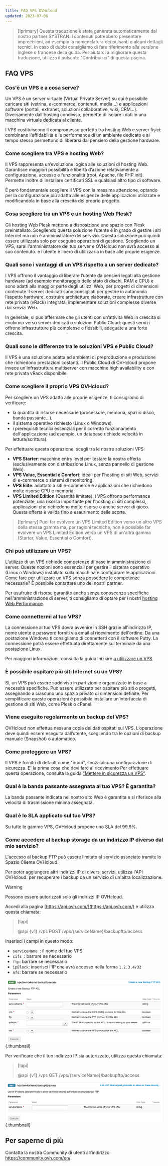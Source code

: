 ```yaml
---
title: FAQ VPS OVHcloud
updated: 2023-07-06
---
```


> [!primary]
> Questa traduzione è stata generata automaticamente dal nostro partner SYSTRAN. I contenuti potrebbero presentare imprecisioni, ad esempio la nomenclatura dei pulsanti o alcuni dettagli tecnici. In caso di dubbi consigliamo di fare riferimento alla versione inglese o francese della guida. Per aiutarci a migliorare questa traduzione, utilizza il pulsante "Contribuisci" di questa pagina.
>

## FAQ VPS

### Cos'è un VPS e a cosa serve?

Un VPS è un server virtuale (Virtual Private Server) su cui è possibile caricare siti (vetrina, e-commerce, contenuti, media...) e applicazioni software (portali, extranet, soluzioni collaborative, wiki, CRM...). Diversamente dall'hosting condiviso, permette di isolare i dati in una macchina virtuale dedicata al cliente. 

I VPS costituiscono il compromesso perfetto tra hosting Web e server fisici: combinano l'affidabilità e le performance di un ambiente dedicato e al tempo stesso permettono di liberarsi dal pensiero della gestione hardware.

### Come scegliere tra VPS e hosting Web?

Il VPS rappresenta un’evoluzione logica alle soluzioni di hosting Web. Garantisce maggiori possibilità e libertà d’azione relativamente a configurazione, accesso e funzionalità (root, Apache, file PHP.init). Permette inoltre di installare certificati SSL e qualsiasi altro tipo di software.

È però fondamentale scegliere il VPS con la massima attenzione, optando per la configurazione più adatta alle esigenze delle applicazioni utilizzate e modificandola in base alla crescita del proprio progetto.

### Cosa scegliere tra un VPS e un hosting Web Plesk?

Gli hosting Web Plesk mettono a disposizione uno spazio con Plesk preinstallato. Scegliendo questa soluzione l’utente è in grado di gestire i siti Internet ma non è amministratore del servizio. Questa soluzione può quindi essere utilizzata solo per eseguire operazioni di gestione.
Scegliendo un VPS, sarai l'amministratore del tuo server e OVHcloud non avrà accesso al suo contenuto. e l’utente è libero di utilizzarla in base alle proprie esigenze.

### Quali sono i vantaggi di un VPS rispetto a un server dedicato?

I VPS offrono il vantaggio di liberare l’utente da pensieri legati alla gestione hardware (ad esempio monitoraggio dello stato di dischi, RAM e CPU) e sono adatti alla maggior parte degli utilizzi Web, per progetti di dimensioni contenute.
I server dedicati sono consigliati per gestire in autonomia l’aspetto hardware, costruire architetture elaborate, creare infrastrutture con rete privata (vRack) integrata, implementare soluzioni complesse diverse dai servizi Web.

In generale, si può affermare che gli utenti con un’attività Web in crescita si evolvono verso server dedicati o soluzioni Public Cloud: questi servizi offrono infrastrutture più complesse e flessibili, adeguate a una forte crescita.

### Quali sono le differenze tra le soluzioni VPS e Public Cloud?

Il VPS è una soluzione adatta ad ambienti di preproduzione e produzione che richiedono prestazioni costanti. 
Il Public Cloud di OVHcloud propone invece un'infrastruttura multiserver con macchine high availability e con rete privata vRack disponibile.

### Come scegliere il proprio VPS OVHcloud?

Per scegliere un VPS adatto alle proprie esigenze, ti consigliamo di verificare:

- la quantità di risorse necessarie (processore, memoria, spazio disco, banda passante...).
- il sistema operativo richiesto (Linux o Windows).
- i prerequisiti tecnici essenziali per il corretto funzionamento dell'applicazione (ad esempio, un database richiede velocità in lettura/scrittura).

Per effettuare questa operazione, scegli tra le nostre soluzioni VPS:

- **VPS Starter**: macchine entry level per testare la nostra offerta (esclusivamente con distribuzione Linux, senza pannello di gestione Web).
- **VPS Value, Essential e Comfort**: ideali per l'hosting di siti Web, servizi di e-commerce o sistemi di monitoring.
- **VPS Elite**: adattato a siti e-commerce e applicazioni che richiedono molte risorse CPU e memoria.
- **VPS Limited Edition** (Quantità limitate): i VPS offrono performance potenziate, una risorsa importante per l'hosting di siti complessi, applicazioni che richiedono molte risorse o anche server di gioco. Questa offerta è valida fino a esaurimento delle scorte.

> [!primary]
> Puoi far evolvere un VPS Limited Edition verso un altro VPS della stessa gamma ma, per ragioni tecniche, non è possibile far evolvere un VPS Limited Edition verso un VPS di un'altra gamma (Starter, Value, Essential o Comfort).

### Chi può utilizzare un VPS?

L’utilizzo di un VPS richiede competenze di base in amministrazione di server. Queste nozioni sono essenziali per gestire il sistema operativo (Linux o Windows) installato sulla macchina e configurare le applicazioni. Come fare per utilizzare un VPS senza possedere le competenze necessarie? È possibile contattare uno dei nostri partner. 

Per usufruire di risorse garantite anche senza conoscenze specifiche nell'amministrazione di server, ti consigliamo di optare per i nostri [hosting Web Performance](https://www.ovhcloud.com/it/web-hosting/performance-offer/).

### Come connettermi al tuo VPS?

La connessione al tuo VPS dovrà avvenire in SSH grazie all'indirizzo IP, nome utente e password forniti via email al ricevimento dell'ordine.
Da una postazione Windows ti consigliamo di connetterti con il software Putty. La connessione potrà essere effettuata direttamente sul terminale da una postazione Linux.

Per maggiori informazioni, consulta la guida Iniziare [a utilizzare un VPS](/pages/bare_metal_cloud/virtual_private_servers/starting_with_a_vps).

### È possibile ospitare più siti Internet su un VPS?

Sì, un VPS può essere suddiviso in partizioni e organizzato in base a necessità specifiche. Può essere utilizzato per ospitare più siti o progetti, assegnando a ciascuno uno spazio privato di dimensioni definite. Per semplificare queste operazioni è possibile installare un’interfaccia di gestione di siti Web, come Plesk o cPanel.

### Viene eseguito regolarmente un backup del VPS?

OVHcloud non effettua nessuna copia dei dati ospitati sui VPS. L’operazione deve quindi essere eseguita dall’utente,
scegliendo tra le opzioni di backup manuale (Snapshot) o automatico.

### Come proteggere un VPS?

Il VPS è fornito di default come "nudo", senza alcuna configurazione di sicurezza. E' la prima cosa che devi fare al ricevimento
Per effettuare questa operazione, consulta la guida ["Mettere in sicurezza un VPS"](/pages/bare_metal_cloud/virtual_private_servers/secure_your_vps).

### Qual è la banda passante assegnata al tuo VPS? È garantita?

La banda passante indicata nel nostro sito Web è garantita e si riferisce alla velocità di trasmissione minima assegnata.

### Qual è lo SLA applicato sul tuo VPS?

Su tutte le gamme VPS, OVHcloud propone uno SLA del 99,9%.

### Come accedere al backup storage da un indirizzo IP diverso dal mio servizio? <a name="backupstorage"></a>

L'accesso al backup FTP può essere limitato al servizio associato tramite lo Spazio Cliente OVHcloud.

Per poter aggiungere altri indirizzi IP di diversi servizi, utilizza l'API OVHcloud.
per recuperare i backup da un servizio di un'altra localizzazione.

> [!warning]
> Possono essere autorizzati solo gli indirizzi IP OVHcloud.
>

Accedi alla pagina [https://api.ovh.com/](https://api.ovh.com/) e utilizza questa chiamata:

> [!api]
>
> @api {v1} /vps POST /vps/{serviceName}/backupftp/access
>

Inserisci i campi in questo modo:

- `serviceName `: il nome del tuo VPS
- `cifs `: barrare se necessario
- `ftp`: barrare se necessario
- `ipBlock`: inserisci l'IP che avrà accesso nella forma `1.2.3.4/32`
- `nfs`: barrare se necessario

![post api](images/post-api.png){.thumbnail}

Per verificare che il tuo indirizzo IP sia autorizzato, utilizza questa chiamata:

> [!api]
>
> @api {v1} /vps GET /vps/{serviceName}/backupftp/access
>

![get api](images/get-api.png){.thumbnail}

## Per saperne di più

Contatta la nostra Community di utenti all’indirizzo <https://community.ovh.com/en/>.
